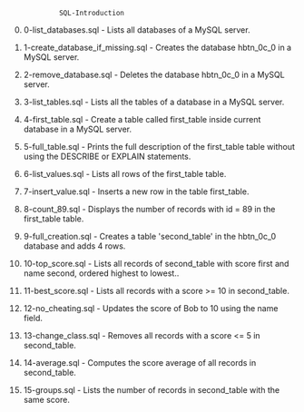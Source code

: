 				SQL-Introduction

0. 0-list_databases.sql - Lists all databases of a MySQL server.

1. 1-create_database_if_missing.sql - Creates the database hbtn_0c_0 in a MySQL server.

2. 2-remove_database.sql - Deletes the database hbtn_0c_0 in a MySQL server.

3. 3-list_tables.sql - Lists all the tables of a database in a MySQL server.

4. 4-first_table.sql - Create a table called first_table inside current database in a MySQL server.

5. 5-full_table.sql - Prints the full description of the first_table table without using the DESCRIBE or EXPLAIN statements.

6. 6-list_values.sql - Lists all rows of the first_table table.

7.  7-insert_value.sql - Inserts a new row in the table first_table.

8. 8-count_89.sql - Displays the number of records with id = 89 in the first_table table.

9. 9-full_creation.sql - Creates a table 'second_table' in the hbtn_0c_0 database and adds 4 rows.

10. 10-top_score.sql - Lists all records of second_table with score first and name second, ordered highest to lowest..

11. 11-best_score.sql - Lists all records with a score >= 10 in second_table.

12. 12-no_cheating.sql - Updates the score of Bob to 10 using the name field.

13. 13-change_class.sql - Removes all records with a score <= 5 in second_table.

14. 14-average.sql - Computes the score average of all records in second_table.

15. 15-groups.sql - Lists the number of records in second_table with the same score.
